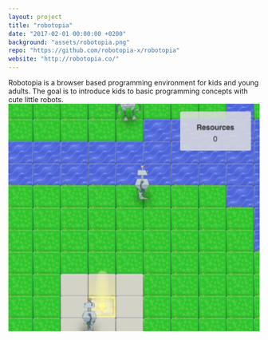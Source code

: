 ```yaml
---
layout: project
title: "robotopia"
date: "2017-02-01 00:00:00 +0200"
background: "assets/robotopia.png"
repo: "https://github.com/robotopia-x/robotopia"
website: "http://robotopia.co/"
---
```


<div class="project-description">
Robotopia is a browser based programming environment for kids and young adults. The goal is to introduce kids to basic programming concepts with cute little robots.
</div>

<div class="image-list">
  <img src="assets/robotopia.png">
</div>
